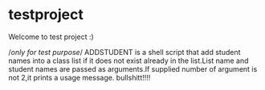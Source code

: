 # testproject

Welcome to test project  :)



/*only for test purpose*/
ADDSTUDENT is a shell script that add student names into a class list if it does not exist already in the list.List name and student names are passed as arguments.If supplied number of argument is not 2,it prints a usage message.
bullshitt!!!!
